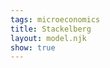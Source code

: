 ```yaml
---
tags: microeconomics
title: Stackelberg
layout: model.njk
show: true
---
```

<script defer>
const myCalculator = new EconVision();

myCalculator.setGraphs({'engine':'desmos','idDiv':'PriceVsQuantityGraph','height':'650px','width':'50','left':'-25','right':'150','bottom':'-15','top':'100','copy':true,'expressions':false,'zoomFit':true,'showXAxis':true,'showYAxis':true,'xAxisLabel':'Q(units)       ','yAxisLabel':'P($)'});
myCalculator.setGraphs({'engine':'desmos','idDiv':'QuantityVQuantityGraph','height':'650px','width':'50','left':'-25','right':'150','bottom':'-15','top':'100','copy':true,'expressions':false,'zoomFit':true,'showXAxis':true,'showYAxis':true,'xAxisLabel':'Q1(units)       ','yAxisLabel':'Q2(units)'});

//InverseDemandFunc
myCalculator.addFuncInput({'idDiv':'InverseDemandFunc','title':'Inverse Demand Function','func':'f_D(Q)','latex':"60-\\frac{Q}{2}",'constraint':"\\left\\{Q\\ge0\\right\\}",'color':'#ea5757','listGraphs':[0]});

//Leader and Follower TC
myCalculator.addFuncInput({'idDiv':'LeaderTC','title':'Leader’s Total Cost','func':'f_{TCL}(Q)','latex':"\\frac{Q^2}{10}",'hidden':true,'listGraphs':[0]});
myCalculator.addFuncInput({'idDiv':'FollowerTC','title':'Follower’s Total Cost','func':'f_{TCF}(Q)','latex':"\\frac{Q^2}{8}",'hidden':true,'listGraphs':[0]});

//Leader and Follower MC
myCalculator.addExpression({'calc':'simpleDerive','idDiv':'LeaderMC','parentIdDiv':'LeaderTC','NewfunEqu':"f_{mcL}(Q)",'hidden':true,'listGraphs':[0]});
myCalculator.addExpression({'calc':'simpleDerive','idDiv':'FollowerMC','parentIdDiv':'FollowerTC','NewfunEqu':"f_{mcF}(Q)",'hidden':true,'listGraphs':[0]});


//Leader and Follower inverse
myCalculator.addExpression({'calc':'simpleInverse','idDiv':'LeaderSupply','parentIdDiv':'LeaderMC','NewfunEqu':'S_L(P)','hidden':true,'listGraphs':[0]});
myCalculator.addExpression({'calc':'simpleInverse','idDiv':'FollowerSupply','parentIdDiv':'FollowerMC','NewfunEqu':'S_F(P)','hidden':true,'listGraphs':[0]});
myCalculator.addExpression({'calc':'simpleCompute','idDiv':'TotalSupply','compute':'LeaderSupply+FollowerSupply','NewfunEqu':'S_{total}(P)','hidden':true,'listGraphs':[0]});

//draw total MC
myCalculator.addExpression({'calc':'simpleInverse','idDiv':'TotalMC','parentIdDiv':'TotalSupply','NewfunEqu':'f_{mcT}(Q)','color':'#4730f3','listGraphs':[0]});

//ProfitFunctionLeader
myCalculator.addExpression({'idDiv':'Q1','latex':'f_{q1}(Q_{1})=Q_{1}','hidden':true,'listGraphs':[0]});
myCalculator.addExpression({'idDiv':'Q2','latex':'f_{q2}(Q_{2})=Q_{2}','hidden':true,'listGraphs':[0]});
myCalculator.addExpression({'calc':'advanceSubstitute','idDiv':'LeaderTC1','parentIdDiv':["LeaderTC", "Q1"],'NewfunEqu':"F_{TCL}(Q_{1})",'subWith':'0','hidden':true,'listGraphs':[0]});
myCalculator.addExpression({'calc':'advanceSubstitute','idDiv':'FollowerTC2','parentIdDiv':["FollowerTC", "Q2"],'NewfunEqu':"F_{TCF}(Q_{2})",'subWith':'0','hidden':true,'listGraphs':[0]});
myCalculator.addExpression({'idDiv':"simpleQB", 'latex':"f_{qB}(Q_{1},Q_{2})=Q_{1}+Q_{2}", 'hidden':true, 'listGraphs':[0]});
myCalculator.addExpression({'calc':"advanceSubstitute", 'idDiv':"priceFunc", 'parentIdDiv':["InverseDemandFunc", "simpleQB"], 'NewfunEqu':"f_{IDB}(Q_{1},Q_{2})", 'subWith':0, 'hidden':true, 'listGraphs':[0]});


myCalculator.addExpression({'calc':'simpleCompute','idDiv':'LeaderProfitFunc','compute':'priceFunc*[Q_1]-(LeaderTC1)','NewfunEqu':"P_{L}(Q_{1},Q_{2})",'hidden':true,'listGraphs':[0,1]});
myCalculator.addExpression({'calc':'simpleCompute','idDiv':'FollowerProfitFunc','compute':'priceFunc*[Q_2]-(FollowerTC2)','NewfunEqu':"P_{F}(Q_{1},Q_{2})",'hidden':true,'listGraphs':[0,1]});

// //MR
myCalculator.addExpression({'calc':"simpleCompute", 'idDiv':"revenueTotal", 'compute':"InverseDemandFunc*[Q]", 'NewfunEqu':"f_{rT}(Q)", 'hidden':true, 'listGraphs':[0]});
myCalculator.addExpression({'calc':"simpleDerive", 'idDiv':"MRFunc", 'parentIdDiv':"revenueTotal", 'NewfunEqu':"F_{MR}(Q)", 'color':"red", 'listGraphs':[0]});

// //Optimal MR=MC
myCalculator.addExpression({'idDiv':"OptimalCheckq", 'latex':"F_{MR}(Q_{q})\\sim f_{mcT}(Q_{q})", 'hidden':true, 'listGraphs':[0]});
myCalculator.addExpression({'idDiv':"OptimalCheckp", 'latex':"Q_{p}=f_D(Q_{q})", 'hidden':true, 'listGraphs':[0]});
myCalculator.addExpression({'idDiv':"OptimalCheckShade", 'color': 'gray', 'lineStyle': Desmos.Styles.DASHED, 'lineWidth': "0.9", 'latex':"\\operatorname{polygon}\\left(\\left[\\left(Q_{q},0\\right),\\left(Q_{q},Q_{p}\\right),\\left(0,Q_{p}\\right),\\left(0,0\\right)\\right]\\right)", 'listGraphs':[0]});
myCalculator.addLabel({ 'idDiv': 'cartelPoint', 'latex': '\\left(Q_{q},Q_{p}\\right)', 'color': 'gray', 'pointStyle':Desmos.Styles.OPEN, 'label': '','pointSize':15, 'listGraphs': [0] });
myCalculator.addSwitchInput({ 'idDiv': "displayCartelSolution", 'title': "Display Cartel Solution", 'idDivs': ["OptimalCheckShade", "cartelPoint"], 'hideToggle': true, 'listGraphs': [0] });


//show BackwardInduction first graph
myCalculator.addExpression({ 'idDiv': "findPriceLeader", 'latex': "P_{s1}=f_{IDB}\\left(Q_{s1},Q_{s2}\\right)", 'listGraphs': [0] });
myCalculator.addExpression({ 'idDiv': "sumQuantityStac", 'latex': "Q_{s}=Q_{s1}+Q_{s2}", 'listGraphs': [0] });
myCalculator.addExpression({ 'idDiv': "sumQuantityStacAdj", 'latex': "Q_{sa}=Q_{s11}+Q_{s22}", 'listGraphs': [0] });
myCalculator.addLabel({ 'idDiv': 'StackelbergOptimal', 'latex': '\\left(Q_{s},P_{s1}\\right)', 'color': '#388c46', 'label': 'Stackelberg(${Q_{s}},$${P_{s1}})', 'listGraphs': [0] });
//adjusted PriceQuantatity
myCalculator.addExpression({ 'idDiv': "findPriceLeaderAdj", 'latex': "P_{s11}=f_{IDB}\\left(Q_{s11},Q_{s22}\\right)", 'listGraphs': [0] });
myCalculator.addLabel({ 'idDiv': 'StackelbergOptimalAdj', 'latex': '\\left(Q_{sa},P_{s11}\\right)', 'color': '#3d168c', 'label': '*(${Q_{sa}},$${P_{s11}})', 'listGraphs': [0] });




myCalculator.addExpression({'calc':"simpleFOC", 'idDiv':"FOCFollower", 'parentIdDiv':"FollowerProfitFunc", 'NewfunEqu':"R(Q_{1},Q_{2})", 'FOCmax':true, 'solveFor':1, 'hidden':true, 'listGraphs':[0,1]});
myCalculator.addExpression({'calc':"advanceSubstitute", 'idDiv':"profitFuncLeaderFromFollower", 'parentIdDiv':["LeaderProfitFunc", "FOCFollower"], 'NewfunEqu':"p_{LfF}(Q_{1},Q_{2})", 'subWith':1, 'hidden':true, 'listGraphs':[0,1]});
myCalculator.addExpression({'calc':"simpleFOC", 'idDiv':"FOCLeader", 'parentIdDiv':"profitFuncLeaderFromFollower", 'NewfunEqu':"\\mu(Q_{1},Q_{2})", 'FOCmax':true, 'solveFor':0, 'hidden':true, 'listGraphs':[0,1]});
myCalculator.addExpression({'calc':"advanceSubstitute", 'idDiv':"FOCFollowerFromLeader", 'parentIdDiv':["FOCFollower", "FOCLeader"], 'NewfunEqu':"\\rho(Q_{1},Q_{2})", 'subWith':0, 'hidden':true, 'listGraphs':[0,1]});

// //Stacklberg optimal
myCalculator.addExpression({ 'idDiv': "Quantity1Stackelberg", 'latex': "Q_{s1}=\\mu(Q_{1},Q_{2})", 'hidden': true, 'listGraphs': [0,1] });
myCalculator.addExpression({ 'idDiv': "Quantity2Stackelberg", 'latex': "Q_{s2}=\\rho(Q_{1},Q_{2})", 'hidden': true, 'listGraphs': [0,1] });

// //finding k_l k_f of isoprofits
myCalculator.addExpression({ 'idDiv': "k1IsoProfit", 'latex': "k_{s1}=P_{L}(Q_{s1},Q_{s2})", 'listGraphs': [0, 1] });
myCalculator.addExpression({ 'idDiv': "k2IsoProfit", 'latex': "k_{s2}=P_{F}(Q_{s1},Q_{s2})", 'listGraphs': [0, 1] });

// //rotaional
myCalculator.addExpression({ 'idDiv': "Pi2I1", 'latex': 'x_{2}\\left(x,y\\right)=x\\cos\\left(-2\\pi\\right)-y\\sin\\left(-2\\pi\\right)', 'listGraphs': [1] });
myCalculator.addExpression({ 'idDiv': "Pi2I2", 'latex': 'y_{2}\\left(x,y\\right)=x\\sin\\left(-2\\pi\\right)+y\\cos\\left(-2\\pi\\right)', 'listGraphs': [1] });

//drawIsoProfit
myCalculator.addExpression({ 'idDiv': "LeaderIsoProfit", 'latex': "P_{L}\\left(x_{2}\\left(x,y\\right),y_{2}\\left(x,y\\right)\\right)=k_{s1}\\left\\{0\\le x\\right\\}\\left\\{0\\le y\\right\\}", 'color': "#388c46", 'listGraphs': [1] });
myCalculator.addExpression({ 'idDiv': "FollowerIsoProfit", 'latex': "P_{F}\\left(x_{2}\\left(x,y\\right),y_{2}\\left(x,y\\right)\\right)=k_{s2}\\left\\{0\\le x\\right\\}\\left\\{0\\le y\\right\\}", 'color': "#2d70b3", 'listGraphs': [1] });

//addReactionFunction
myCalculator.addExpression({ 'idDiv': "ReactionFunction", 'latex': "R_{s1}(Q_{1})=R(Q_{1},Q_{2})", 'hidden':true, 'listGraphs': [0,1] });

//constraint ReactionFunction
myCalculator.addExpression({ 'idDiv': "ConstraintXAxis", 'latex': 'R_{s1}(q_{maxq1})\\sim0', 'listGraphs': [0, 1] });
myCalculator.addExpression({ 'idDiv': "ConstraintYAxis", 'latex': 'q_{maxq2}=R_{s1}(0)', 'listGraphs': [0, 1] });

myCalculator.line();

//adjustLabelIsoProfit
myCalculator.addSliderInput({ 'idDiv': "CheckIsoProfitOptimalQ1", 'title': "Leader’s Chosen Quantity", 'latex': "Q_{s11}", 'min': 0, 'max': 'q_{maxq1}', 'step': 1, 'defaultValue': 45, 'listGraphs': [0, 1] });
myCalculator.addSliderInput({ 'idDiv': "CheckIsoProfitOptimalQ2", 'title': "Follower’s Chosen Quantity", 'latex': "Q_{s22}", 'min': 0, 'max': 'q_{maxq2}', 'step': 1, 'defaultValue': 30, 'listGraphs': [0, 1] });
myCalculator.addLabel({ 'idDiv': 'IsoProfitAdjLabel', 'latex': '\\left(Q_{s11},Q_{s22}\\right)', 'color': '#3d168c', 'label': '(${Q_{s11}},${Q_{s22}})', 'pointSize': "1", 'dragMode': Desmos.DragModes.XY, 'labelOrientation': Desmos.LabelOrientations.BELOW, 'listGraphs': [1] });

//finding k_l k_f of isoprofits adjustable
myCalculator.addExpression({ 'idDiv': "k1IsoProfitAdj", 'latex': "k_{s11}=P_{L}(Q_{s11},Q_{s22})", 'listGraphs': [1] });
myCalculator.addExpression({ 'idDiv': "k2IsoProfitAdj", 'latex': "k_{s22}=P_{F}(Q_{s11},Q_{s22})", 'listGraphs': [1] });

//drawIsoProfit
myCalculator.addExpression({ 'idDiv': "LeaderIsoProfitAdj", 'latex': "P_{L}\\left(x_{2}\\left(x,y\\right),y_{2}\\left(x,y\\right)\\right)=k_{s11}\\left\\{0\\le x\\right\\}\\left\\{0\\le y\\right\\}", 'color': "#388c46", 'lineStyle': Desmos.Styles.DASHED, 'lineWidth': "1", 'listGraphs': [1] });
myCalculator.addExpression({ 'idDiv': "FollowerIsoProfitAdj", 'latex': "P_{F}\\left(x_{2}\\left(x,y\\right),y_{2}\\left(x,y\\right)\\right)=k_{s22}\\left\\{0\\le x\\right\\}\\left\\{0\\le y\\right\\}", 'color': "#2d70b3", 'lineStyle': Desmos.Styles.DASHED, 'lineWidth': "1", 'listGraphs': [1] });
myCalculator.addExpression({ 'idDiv': "ShadedIsoProfits", 'latex': "0<x\\left\\{y>k_{s1}-P_{L}\\left(x_{2}\\left(x,y\\right),y_{2}\\left(x,y\\right)\\right)\\right\\}\\left\\{y>k_{s2}-P_{F}\\left(x_{2}\\left(x,y\\right),y_{2}\\left(x,y\\right)\\right)\\right\\}", 'color': "#fa7e19", 'lineWidth': "0", 'listGraphs': [1] });
myCalculator.addSwitchInput({ 'idDiv': "ShadedIsoProfitsSwitch", 'title': "Display Area with Better Allocations", 'idDivs': ["ShadedIsoProfits"], 'hideToggle': true, 'listGraphs': [1] });



myCalculator.setInstructions({
	title: "Inverse Demand Function",
	content: '<b>Input the inverse of the market demand curve, such that P appears on the left hand side of the equation and Q appears on the right (i.e. P(Q) = aQ + b).</b>'
});

myCalculator.setInstructions({
	title: "Leader’s Total Cost",
	content: '<b>Input the total cost function of the leader.</b> Please make sure that any occurrence of Q within this expression has the subscript 1, as in, Q1. Q1 denotes the quantity produced by the leader.'
});

myCalculator.setInstructions({
	title: "Follower’s Total Cost",
	content: '<b>Input the total cost function of the follower.</b> Please make sure that any occurrence of Q within this expression has the subscript 2, as in, Q2. Q2 denotes the quantity produced by the follower.'
});

myCalculator.setInstructions({
	title: "Backward Induction",
	content: 'The calculator will immediately generate the quantity produced by the leader, the quantity produced by the follower, the total quantity sold on the market, and the corresponding market price following the assumptions of the Stackelberg model.\
	The quantity produced by the leader/ follower is displayed in the default value of the “Leader’s/ Follower’s Chosen Quantity” field on the left hand side, as well as at the point of intersection of the two isoprofit curves in the second graph.\
	The total quantity sold on the market and the corresponding market price under the Stackelberg model is labeled in green along the inverse market demand curve in the first graph.'
});

myCalculator.setInstructions({
	title: "Isoprofit Curves",
	content: 'At this market price and quantity sold on the market, the isoprofit curves of the leader and the follower are displayed in graph 2, with the leader’s isoprofit curve in green and the follower’s isoprofit curve in blue. The isoprofit curves intersect each other (not tangent to each other), which suggests that this allocation under the Stackelberg model is Pareto inefficient. The shaded orange area represents the better allocations, i.e., the allocations that Pareto dominate the current allocation. Both the leader and the follower would be better off (earn higher profits) if they moved to an allocation in the orange area.\
	\\tip{"You can choose whether to display the areas with better allocations in graph two by toggling the “display area with better allocations” switch."}\
	\\tip{"To experiment with different allocations of quantities between the leader and the follower, you can change the quantity sold by the leader and/ or the follower in a few ways: by typing the number directly into the “Leader’s/ Follower’s Chosen Quantity” fields, moving the slider underneath the “Leader’s/ Follower’s Chosen Quantity” fields, or clicking and dragging the red point in the second graph to change the allocation between them."}'
});

myCalculator.setInstructions({
	title: "Cartel Solution ",
	content: 'You can click and drag the red point in the second graph to adjust the allocation until the isoprofit curves of the leader and follower are tangent to each other. When the isoprofit curves are tangent, that is the allocation that maximizes the combined profits of the leader and follower. This allocation represents the cartel solution, i.e., if the leader and follower collude to maximize their combined profits.\
	The grey label shows the total quantity sold and market price under the cartel solution. The grey shaded area is the combined revenue the leader and follower receive under the cartel solution.\
	\\tip{"You can choose whether to display the cartel solution in graph one by toggling the “display cartel solution” switch."}'
});

myCalculator.setCreators({
	title: "Developer",
	name: "Radi",
	school: "GS’23"
  });
myCalculator.setCreators({
	title: "Editor",
	name: "Kyla",
	school: "CC’24"
});

myCalculator.setScriptPackage({'replaceExp':true,'replaceLatex':true,'replaceTip':true,'replaceTheory':true,'refresh':false});
  </script>
